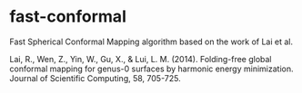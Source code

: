 # fast-conformal
Fast Spherical Conformal Mapping algorithm based on the work of Lai et al.

Lai, R., Wen, Z., Yin, W., Gu, X., & Lui, L. M. (2014). Folding-free global conformal mapping for genus-0 surfaces by harmonic energy minimization. Journal of Scientific Computing, 58, 705-725.
